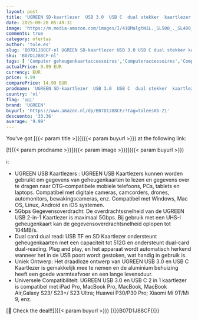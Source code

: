 ```yaml
---
layout: post
title: 'UGREEN SD-kaartlezer  USB 3.0  USB C  dual stekker  kaartlezer  SD-kaartlezer  USB-geheugenkaartlezer  SD-kaartadapter  compatibel met iPhone 15 serie/Android/Windows/macOS enz.  grijs '
date: 2025-09-28 05:49:31
image: 'https://m.media-amazon.com/images/I/41QMalgtNiL._SL500_._SL400_.jpg'
comments: true
category: ofertas
author: 'tole.es'
slug: 'B07D1J88CF-nl UGREEN SD-kaartlezer USB 3.0 USB C dual stekker kaartlezer...'
sku: 'B07D1J88CF-nl'
tags: [ 'Computer geheugenkaartaccessoires','Computeraccessoires','Computers, onderdelen & accessoires','Elektronica','Externe geheugenkaartlezers','ugreen','🇳🇱', ]
actualPrice: 9.99 EUR
currency: EUR
price: 9.99
comparePrice: 14.99 EUR
prodname: 'UGREEN SD-kaartlezer  USB 3.0  USB C  dual stekker  kaartlezer  SD-kaartlezer  USB-geheugenkaartlezer  SD-kaartadapter  compatibel met iPhone 15 serie/Android/Windows/macOS enz.  grijs '
country: 'nl'
flag: '🇳🇱'
brand: 'UGREEN'
buyurl: 'https://www.amazon.nl/dp/B07D1J88CF/?tag=tolees0b-21'
descuento: '33.36'
average: '9.99'
---
```


You've got [{{< param title >}}]({{< param buyurl >}}) at the following link:

[![{{< param prodname >}}]({{< param image >}})]({{< param buyurl >}})

ℹ️:

- UGREEN USB Kaartlezers : UGREEN USB Kaartlezers kunnen worden gebruikt om gegevens van geheugenkaarten te lezen en gegevens over te dragen naar OTG-compatibele mobiele telefoons, PCs, tablets en laptops. Compatibel met digitale cameras, camcorders, drones, automonitors, bewakingscameras, enz. Compatibel met Windows, Mac OS, Linux, Android en iOS systemen.
- 5Gbps Gegevensoverdracht: De overdrachtssnelheid van de UGREEN USB 2-in-1 Kaartlezer is maximaal 5Gbps. Bij gebruik met een UHS-I geheugenkaart kan de gegevensoverdrachtsnelheid oplopen tot 104MB/s.
- Dual card dual read: USB TF en SD Kaartlezer ondersteunt geheugenkaarten met een capaciteit tot 512G en ondersteunt dual-card dual-reading. Plug and play, en het apparaat wordt automatisch herkend wanneer het in de USB poort wordt gestoken, wat handig in gebruik is.
- Uniek Ontwerp: Het draadloze ontwerp van UGREEN USB 3.0 en USB C Kaartlezer is gemakkelijk mee te nemen en de aluminium behuizing heeft een goede warmteafvoer en een lange levensduur.
- Universele Compatibiliteit: UGREEN USB 3.0 en USB C 2 in 1 kaartlezer is compatibel met iPad Pro, MacBook Pro, MacBook, MacBook Air,Galaxy S23/ S23+/ S23 Ultra; Huawei P30/P30 Pro; Xiaomi Mi 9T/Mi 9, enz.

[🛒 Check the deal!!]({{< param buyurl >}})
{{<world>}}B07D1J88CF{{</world>}}

